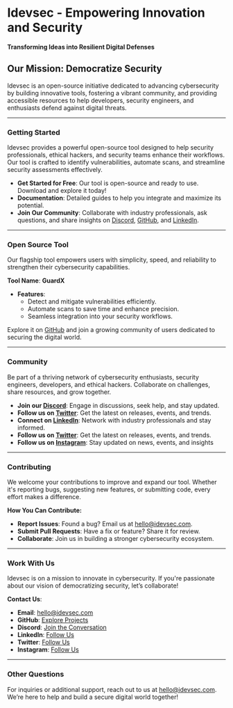 # Idevsec - Empowering Innovation and Security  
**Transforming Ideas into Resilient Digital Defenses**  

## Our Mission: Democratize Security  
Idevsec is an open-source initiative dedicated to advancing cybersecurity by building innovative tools, fostering a vibrant community, and providing accessible resources to help developers, security engineers, and enthusiasts defend against digital threats.  

---

### Getting Started  
Idevsec provides a powerful open-source tool designed to help security professionals, ethical hackers, and security teams enhance their workflows. Our tool is crafted to identify vulnerabilities, automate scans, and streamline security assessments effectively.  

- **Get Started for Free**: Our tool is open-source and ready to use. Download and explore it today!  
- **Documentation**: Detailed guides to help you integrate and maximize its potential.  
- **Join Our Community**: Collaborate with industry professionals, ask questions, and share insights on [Discord](https://discord.gg/5Awrg57cJC), [GitHub](https://github.com/Idevsec), and [LinkedIn](https://linkedin.com/company/idevsec).  

---

### Open Source Tool  
Our flagship tool empowers users with simplicity, speed, and reliability to strengthen their cybersecurity capabilities.  

**Tool Name**: **GuardX**  
- **Features**:  
  - Detect and mitigate vulnerabilities efficiently.  
  - Automate scans to save time and enhance precision.  
  - Seamless integration into your security workflows.  

Explore it on [GitHub](https://github.com/Idevsec) and join a growing community of users dedicated to securing the digital world.  

---

### Community  
Be part of a thriving network of cybersecurity enthusiasts, security engineers, developers, and ethical hackers. Collaborate on challenges, share resources, and grow together.  

- **Join our [Discord](https://discord.gg/5Awrg57cJC)**: Engage in discussions, seek help, and stay updated.  
- **Follow us on [Twitter](https://x.com/Idevsec)**: Get the latest on releases, events, and trends.  
- **Connect on [LinkedIn](https://linkedin.com/company/idevsec)**: Network with industry professionals and stay informed.
- **Follow us on [Twitter](https://x.com/Idevsec)**: Get the latest on releases, events, and trends.  
- **Follow us on [Instagram](https://www.instagram.com/idevsec)**: Stay updated on news, events, and insights

---

### Contributing  
We welcome your contributions to improve and expand our tool. Whether it's reporting bugs, suggesting new features, or submitting code, every effort makes a difference.  

**How You Can Contribute:**  
- **Report Issues**: Found a bug? Email us at [hello@idevsec.com](mailto:hello@idevsec.com).  
- **Submit Pull Requests**: Have a fix or feature? Share it for review.  
- **Collaborate**: Join us in building a stronger cybersecurity ecosystem.  

---

### **Work With Us**  
Idevsec is on a mission to innovate in cybersecurity. If you're passionate about our vision of democratizing security, let’s collaborate!

**Contact Us**:  
- **Email**: [hello@idevsec.com](mailto:hello@idevsec.com)  
- **GitHub**: [Explore Projects](https://github.com/Idevsec)  
- **Discord**: [Join the Conversation](https://discord.gg/5Awrg57cJC)  
- **LinkedIn**: [Follow Us](https://linkedin.com/company/idevsec)  
- **Twitter**: [Follow Us](https://x.com/Idevsec)  
- **Instagram**: [Follow Us](https://www.instagram.com/idevsec)  

---

### Other Questions  
For inquiries or additional support, reach out to us at [hello@idevsec.com](mailto:hello@idevsec.com). We’re here to help and build a secure digital world together!  
